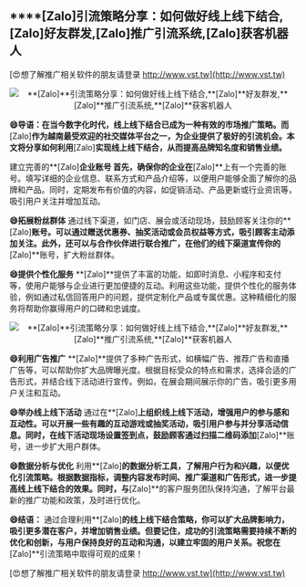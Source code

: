 ## ****[Zalo]**引流策略分享：如何做好线上线下结合,**[Zalo]**好友群发,**[Zalo]**推广引流系统,**[Zalo]**获客机器人**

[😍想了解推广相关软件的朋友请登录 http://www.vst.tw](http://www.vst.tw)

 <center><img src="https://vst.tw/MP4/tuiguang/png/8.png" alt="**[Zalo]**引流策略分享：如何做好线上线下结合,**[Zalo]**好友群发,**[Zalo]**推广引流系统,**[Zalo]**获客机器人"></center>

**😄导语：在当今数字化时代，线上线下结合已成为一种有效的市场推广策略。而**[Zalo]**作为越南最受欢迎的社交媒体平台之一，为企业提供了极好的引流机会。本文将分享如何利用**[Zalo]**实现线上线下结合，从而提高品牌知名度和销售业绩。**

建立完善的**[Zalo]**企业账号
首先，确保你的企业在**[Zalo]**上有一个完善的账号。填写详细的企业信息、联系方式和产品介绍等，以便用户能够全面了解你的品牌和产品。同时，定期发布有价值的内容，如促销活动、产品更新或行业资讯等，吸引用户关注并增加互动。

**😄拓展粉丝群体**
通过线下渠道，如门店、展会或活动现场，鼓励顾客关注你的**[Zalo]**账号。可以通过赠送优惠券、抽奖活动或会员权益等方式，吸引顾客主动添加关注。此外，还可以与合作伙伴进行联合推广，在他们的线下渠道宣传你的**[Zalo]**账号，扩大粉丝群体。

**😄提供个性化服务**
**[Zalo]**提供了丰富的功能，如即时消息、小程序和支付等，使用户能够与企业进行更加便捷的互动。利用这些功能，提供个性化的服务体验，例如通过私信回答用户的问题，提供定制化产品或专属优惠。这种精细化的服务将帮助你赢得用户的口碑和忠诚度。

 <center><img src="https://vst.tw/MP4/tuiguang/png/1.png" alt="**[Zalo]**引流策略分享：如何做好线上线下结合,**[Zalo]**好友群发,**[Zalo]**推广引流系统,**[Zalo]**获客机器人"></center>

**😄利用广告推广**
**[Zalo]**提供了多种广告形式，如横幅广告、推荐广告和直播广告等，可以帮助你扩大品牌曝光度。根据目标受众的特点和需求，选择合适的广告形式，并结合线下活动进行宣传。例如，在展会期间展示你的广告，吸引更多用户关注和互动。

**😄举办线上线下活动**
通过在**[Zalo]**上组织线上线下活动，增强用户的参与感和互动性。可以开展一些有趣的互动游戏或抽奖活动，吸引用户参与并分享活动信息。同时，在线下活动现场设置签到点，鼓励顾客通过扫描二维码添加**[Zalo]**账号，进一步扩大用户群体。

**😄数据分析与优化**
利用**[Zalo]**的数据分析工具，了解用户行为和兴趣，以便优化引流策略。根据数据指标，调整内容发布时间、推广渠道和广告形式，进一步提高线上线下结合的效果。同时，与**[Zalo]**的客户服务团队保持沟通，了解平台最新的推广功能和政策，及时进行优化。

**😄结语：**
通过合理利用**[Zalo]**的线上线下结合策略，你可以扩大品牌影响力，吸引更多潜在客户，并增加销售业绩。但要记住，成功的引流策略需要持续不断的优化和创新，与用户保持良好的互动和沟通，以建立牢固的用户关系。祝您在**[Zalo]**引流策略中取得可观的成果！

[😍想了解推广相关软件的朋友请登录 http://www.vst.tw](http://www.vst.tw)



